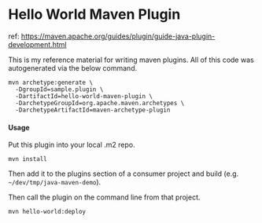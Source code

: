 # Hello World Maven Plugin

ref: https://maven.apache.org/guides/plugin/guide-java-plugin-development.html

This is my reference material for writing maven plugins.  All of this code was autogenerated via the below command.

```
mvn archetype:generate \
  -DgroupId=sample.plugin \
  -DartifactId=hello-world-maven-plugin \
  -DarchetypeGroupId=org.apache.maven.archetypes \
  -DarchetypeArtifactId=maven-archetype-plugin
```

#### Usage

Put this plugin into your local .m2 repo.

```
mvn install
```

Then add it to the plugins section of a consumer project and build (e.g. `~/dev/tmp/java-maven-demo`).

Then call the plugin on the command line from that project.

```
mvn hello-world:deploy
```


